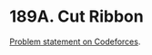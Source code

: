 # 189A. Cut Ribbon

[Problem statement on Codeforces](https://codeforces.com/problemset/problem/189/A?locale=en).